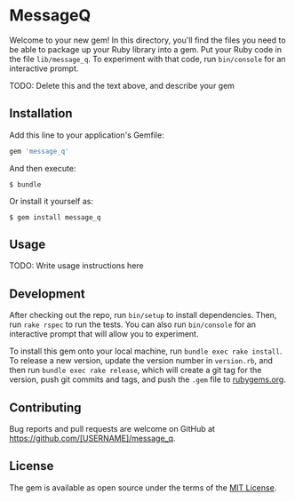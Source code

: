 # MessageQ

Welcome to your new gem! In this directory, you'll find the files you need to be able to package up your Ruby library into a gem. Put your Ruby code in the file `lib/message_q`. To experiment with that code, run `bin/console` for an interactive prompt.

TODO: Delete this and the text above, and describe your gem

## Installation

Add this line to your application's Gemfile:

```ruby
gem 'message_q'
```

And then execute:

    $ bundle

Or install it yourself as:

    $ gem install message_q

## Usage

TODO: Write usage instructions here

## Development

After checking out the repo, run `bin/setup` to install dependencies. Then, run `rake rspec` to run the tests. You can also run `bin/console` for an interactive prompt that will allow you to experiment.

To install this gem onto your local machine, run `bundle exec rake install`. To release a new version, update the version number in `version.rb`, and then run `bundle exec rake release`, which will create a git tag for the version, push git commits and tags, and push the `.gem` file to [rubygems.org](https://rubygems.org).

## Contributing

Bug reports and pull requests are welcome on GitHub at https://github.com/[USERNAME]/message_q.


## License

The gem is available as open source under the terms of the [MIT License](http://opensource.org/licenses/MIT).

